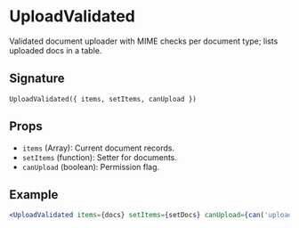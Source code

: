 # UploadValidated

Validated document uploader with MIME checks per document type; lists uploaded docs in a table.

## Signature
`UploadValidated({ items, setItems, canUpload })`

## Props
- `items` (Array): Current document records.
- `setItems` (function): Setter for documents.
- `canUpload` (boolean): Permission flag.

## Example
```jsx
<UploadValidated items={docs} setItems={setDocs} canUpload={can('upload_doc')} />
```

